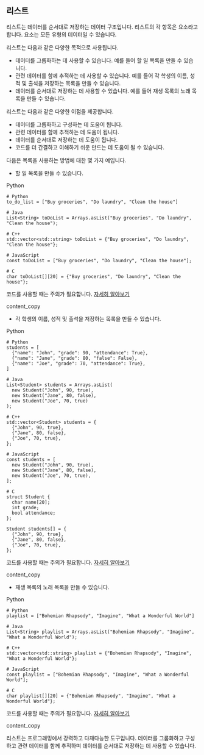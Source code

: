 ## 리스트

리스트는 데이터를 순서대로 저장하는 데이터 구조입니다. 리스트의 각 항목은 요소라고 합니다. 요소는 모든 유형의 데이터일 수 있습니다.
    

리스트는 다음과 같은 다양한 목적으로 사용됩니다.

- 데이터를 그룹화하는 데 사용할 수 있습니다. 예를 들어 할 일 목록을 만들 수 있습니다.
- 관련 데이터를 함께 추적하는 데 사용할 수 있습니다. 예를 들어 각 학생의 이름, 성적 및 출석을 저장하는 목록을 만들 수 있습니다.
- 데이터를 순서대로 저장하는 데 사용할 수 있습니다. 예를 들어 재생 목록의 노래 목록을 만들 수 있습니다.

리스트는 다음과 같은 다양한 이점을 제공합니다.

- 데이터를 그룹화하고 구성하는 데 도움이 됩니다.
- 관련 데이터를 함께 추적하는 데 도움이 됩니다.
- 데이터를 순서대로 저장하는 데 도움이 됩니다.
- 코드를 더 간결하고 이해하기 쉬운 만드는 데 도움이 될 수 있습니다.

다음은 목록을 사용하는 방법에 대한 몇 가지 예입니다.

- 할 일 목록을 만들 수 있습니다.

Python

```
# Python
to_do_list = ["Buy groceries", "Do laundry", "Clean the house"]

# Java
List<String> toDoList = Arrays.asList("Buy groceries", "Do laundry", "Clean the house");

# C++
std::vector<std::string> toDoList = {"Buy groceries", "Do laundry", "Clean the house"};

# JavaScript
const toDoList = ["Buy groceries", "Do laundry", "Clean the house"];

# C
char toDoList[][20] = {"Buy groceries", "Do laundry", "Clean the house"};
```

코드를 사용할 때는 주의가 필요합니다. [자세히 알아보기](https://bard.google.com/faq#coding)

content_copy

- 각 학생의 이름, 성적 및 출석을 저장하는 목록을 만들 수 있습니다.

Python

```
# Python
students = [
  {"name": "John", "grade": 90, "attendance": True},
  {"name": "Jane", "grade": 80, "false": False},
  {"name": "Joe", "grade": 70, "attendance": True},
]

# Java
List<Student> students = Arrays.asList(
  new Student("John", 90, true),
  new Student("Jane", 80, false),
  new Student("Joe", 70, true)
);

# C++
std::vector<Student> students = {
  {"John", 90, true},
  {"Jane", 80, false},
  {"Joe", 70, true},
};

# JavaScript
const students = [
  new Student("John", 90, true),
  new Student("Jane", 80, false),
  new Student("Joe", 70, true),
];

# C
struct Student {
  char name[20];
  int grade;
  bool attendance;
};

Student students[] = {
  {"John", 90, true},
  {"Jane", 80, false},
  {"Joe", 70, true},
};
```

코드를 사용할 때는 주의가 필요합니다. [자세히 알아보기](https://bard.google.com/faq#coding)

content_copy

- 재생 목록의 노래 목록을 만들 수 있습니다.

Python

```
# Python
playlist = ["Bohemian Rhapsody", "Imagine", "What a Wonderful World"]

# Java
List<String> playlist = Arrays.asList("Bohemian Rhapsody", "Imagine", "What a Wonderful World");

# C++
std::vector<std::string> playlist = {"Bohemian Rhapsody", "Imagine", "What a Wonderful World"};

# JavaScript
const playlist = ["Bohemian Rhapsody", "Imagine", "What a Wonderful World"];

# C
char playlist[][20] = {"Bohemian Rhapsody", "Imagine", "What a Wonderful World"};
```

코드를 사용할 때는 주의가 필요합니다. [자세히 알아보기](https://bard.google.com/faq#coding)

content_copy

리스트는 프로그래밍에서 강력하고 다재다능한 도구입니다. 데이터를 그룹화하고 구성하고 관련 데이터를 함께 추적하며 데이터를 순서대로 저장하는 데 사용할 수 있습니다.